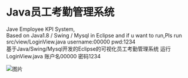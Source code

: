 # Java员工考勤管理系统
Jave Employee KPI System,    
Based on Java1.8 / Swing / Mysql in Eclipse and if u want to run,Pls run src/view/LoginView.java username:00000 pwd:1234   
基于Java/Swing/Mysql开发的Eclipse的可视化员工考勤管理系统 运行LoginView.java  账户名00000 密码1234
                 
![图片](https://github.com/DexusBronya/Java_eeKPI_System/assets/134750864/79bab054-ff7d-4aa0-90b1-a34f373b4324)
